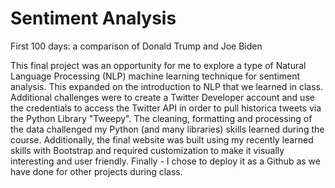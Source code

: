 # Sentiment Analysis
First 100 days: a comparison of Donald Trump and Joe Biden

This final project was an opportunity for me to explore a type of Natural Language Processing (NLP) machine learning technique for sentiment analysis. This expanded on the introduction to NLP that we learned in class. Additional challenges were to create a Twitter Developer account and use the credentials to access the Twitter API in order to pull historica tweets via the Python Library "Tweepy". The cleaning, formatting and processing of the data challenged my Python (and many libraries) skills learned during the course. Additionally, the final website was built using my recently learned skills with Bootstrap and required customization to make it visually interesting and user friendly. Finally - I chose to deploy it as a Github as we have done for other projects during class.
